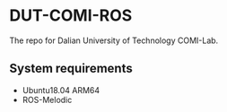# DUT-COMI-ROS
The repo for Dalian University of Technology COMI-Lab.

## System requirements

* Ubuntu18.04 ARM64
* ROS-Melodic

